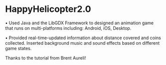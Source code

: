# HappyHelicopter2.0

• Used Java and the LibGDX Framework to designed an animation game that runs on multi-platforms including: Android,
iOS, Desktop.

• Provided real-time-updated information about distance covered and coins collected. Inserted background music and
sound effects based on different game states.

Thanks to the tutorial from Brent Aureli!

